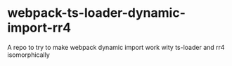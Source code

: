 # webpack-ts-loader-dynamic-import-rr4
A repo to try to make webpack dynamic import work wity ts-loader and rr4 isomorphically 
